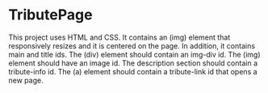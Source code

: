 # TributePage
This project uses HTML and CSS. It contains an (img) element that responsively resizes and it is centered on the page. In addition, it contains main and title ids. The (div) element should contain an img-div id. The (img) element should have an image id. The description section should contain a tribute-info id. The (a) element should contain a tribute-link id that opens a new page.
